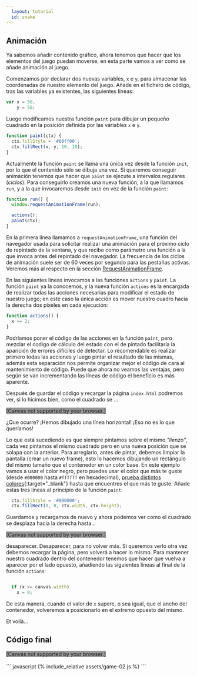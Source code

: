 ```yaml
---
  layout: tutorial
  id: snake
---
```


## Animación

Ya sabemos añadir contenido gráfico, ahora tenemos que hacer que los elementos del juego puedan moverse, en esta parte vamos a
ver como se añade animación al juego.

Comenzamos por declarar dos nuevas variables, `x` e `y`, para almacenar las coordenadas de nuestro elemento del juego. Añade en
el fichero de código, tras las variables ya existentes, las siguientes líneas:

``` javascript
var x = 50,
    y = 50;
```

Luego modificamos nuestra función `paint` para dibujar un pequeño cuadrado en la posición definida por las variables `x` e `y`.

``` javascript
function paint(ctx) {
  ctx.fillStyle = '#00ff00';
  ctx.fillRect(x, y, 10, 10);
}
```

Actualmente la función `paint` se llama una única vez desde la función `init`, por lo que el contenido sólo se dibuja una vez. Si
queremos conseguir animación tenemos que hacer que `paint` se ejecute a intervalos regulares (*ciclos*). Para conseguirlo creamos
una nueva función, a la que llamamos `run`, y a la que invocaremos desde `init` en vez de la función `paint`:

``` javascript
function run() {
  window.requestAnimationFrame(run);

  actions();
  paint(ctx);
}
```

En la primera línea llamamos a `requestAnimationFrame`, una función del navegador usada para solicitar realizar una animación
para el próximo ciclo de repintado de la ventana, y que recibe como parámetro una función a la que invoca antes del repintado
del navegador. La frecuencia de los ciclos de animación suele ser de 60 veces por segundo para las pestañas activas. Veremos más
al respecto en la sección [RequestAnimationFrame](./part-07.html).

En las siguientes líneas invocamos a las funciones `actions` y `paint`. La función `paint` ya la conocemos, y la nueva función
`actions` es la encargada de realizar todas las acciones necesarias para modificar el estado de nuestro juego; en este caso la
única acción es mover nuestro cuadro hacia la derecha dos píxeles en cada ejecución:

``` javascript
function actions() {
  x += 2;
}
```

Podríamos poner el código de las acciones en la función `paint`, pero mezclar el codigo de cálculo del estado con el de pintado
facilitaría la aparición de errores difíciles de detectar. Lo recomendable es realizar primero todas las acciones y luego pintar
el resultado de las mismas, además esta separación nos permite organizar mejor el código de cara al mantenimiento de código. Puede
que ahora no veamos las ventajas, pero según se van incrementando las líneas de código el beneficio es más aparente.

Después de guardar el código y recargar la página `index.html` podremos ver, si lo hicimos bien, como el cuadrado se ...

<div class="game_example">
  <canvas id="canvas01" width="600" height="300" style="background:#999">[Canvas not supported by your browser.]</canvas>
</div>

¿Que ocurre? ¡Hemos dibujado una línea horizontal! ¡Eso no es lo que queríamos!

Lo que está sucediendo es que siempre pintamos sobre el mismo *"lienzo"*, cada vez pintamos el mismo cuadrado pero en una nueva
posición que se solapa con la anterior. Para arreglarlo, antes de pintar, debemos limpiar la pantalla (crear un nuevo frame),
esto lo hacemos dibujando un rectángulo del mismo tamaño que el contenedor en un color base. En este ejemplo vamos a usar el color
negro, pero puedes usar el color que más te guste (desde `#000000` hasta `#ffffff` en hexadecimal), [prueba distintos colores](https://www.w3schools.com/colors/colors_rgb.asp){:target="\_blank"}
hasta que encuentres el que más te guste. Añade estas tres líneas al principio de la función `paint`:

``` javascript
  ctx.fillStyle = '#000000';
  ctx.fillRect(0, 0, ctx.width, ctx.height);

```

Guardamos y recargamos de nuevo y ahora podemos ver como el cuadrado se  desplaza hacia la derecha hasta...

<div class="game_example">
  <canvas id="canvas02" width="600" height="300" style="background:#999">[Canvas not supported by your browser.]</canvas>
</div>

desaparecer. Desaparecer, para no volver más. Si queremos verlo otra vez debemos recargar la página, pero volverá a hacer lo
mismo. Para mantener nuestro cuadrado dentro del contenedor tenemos que hacer que vuelva a aparecer por el lado opuesto, añadiendo
las siguientes líneas al final de la función `actions`:

``` javascript

  if (x >= canvas.width)
    x = 0;
```

De esta manera, cuando el valor de `x` supere, o sea igual, que el ancho del contenedor, volveremos a posicionarlo en el extremo
opuesto del mismo.

Et voilà...

## Código final

<div class="game_example">
  <script type="application/javascript" src="assets/game-002.js"></script>
  <canvas id="canvas03" width="600" height="300" style="background:#999">[Canvas not supported by your browser.]</canvas>
</div>
<div>&nbsp;</div>
``` javascript
{% include_relative assets/game-02.js %}
```
